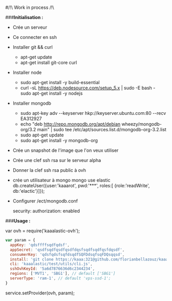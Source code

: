 #/!\ Work in process /!\

###**Initialisation :**
- Crée un serveur
- Ce connecter en ssh

- Installer git && curl
  - apt-get update
  - apt-get install git-core curl

- Installer node
  - sudo apt-get install -y build-essential
  - curl -sL https://deb.nodesource.com/setup_5.x | sudo -E bash -
sudo apt-get install -y nodejs

- Installer mongodb
  - sudo apt-key adv --keyserver hkp://keyserver.ubuntu.com:80 --recv EA312927
  - echo "deb http://repo.mongodb.org/apt/debian wheezy/mongodb-org/3.2 main" | sudo tee /etc/apt/sources.list.d/mongodb-org-3.2.list
  - sudo apt-get update
  - sudo apt-get install -y mongodb-org

- Crée un snapshot de l'image que l'on veux utiliser
- Crée une clef ssh rsa sur le serveur alpha
- Donner la clef ssh rsa public à ovh

- crée un utilisateur à mongo
  mongo
  use elastic
  db.createUser({user:'kaaarot', pwd:'***', roles:[ {role:'readWrite', db:'elactic'}]});

- Configurer /ect/mongodb.conf
  
  security:
    authorization: enabled

###**Usage :**

var ovh = require('kaaalastic-ovh');

````js
var param = {
  appKey: 'qdsffffsqdfqdsf',
  appSecret: 'qsdfsqdfqsdfqsdfdqsfsqdfsqdfqsfdqsdf',
  consumerKey: 'qdsfqdsfsqfdsqdfSQFDdsqfsqFDQsqqsd',
  install: 'git clone https://kaaa:321@github.com/florianbellazouz/kaaalastic && cd kaaalastic && npm install',
  cli: 'kaaalastic/test/utils/cli.js',
  sshOvhKeyId: '5a6d7876636d6c2344234',
  regions: ['MVT1', 'SBG1'], // default ['SBG1']
  serverType: 'ram-1', // default 'vps-ssd-1';
}
````

service.setProvider(ovh, param);
